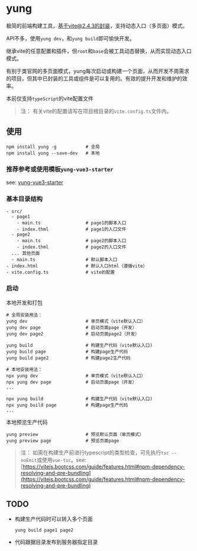 # yung
极简的前端构建工具，基于vite@2.4.3的封装，支持动态入口（多页面）模式。

API不多，使用`yung dev`，和`yung build`即可愉快开发。

继承vite的任意配置和插件，但`root`和`base`会被工具动态替换，从而实现动态入口模式。

有别于类官网的多页面模式，yung每次启动或构建一个页面，从而开发不周需求的项目，但其中已封装的工具或组件是可以复用的。有效的提升开发和维护的效率。

本前仅支持`typeScript`的vite配置文件

> 注： 有关vite的配置请写在项目根目录的`vite.config.ts`文件内。

## 使用

```
npm install yung -g           # 全局
npm install yung --save-dev   # 本地
```
### 推荐参考或使用模板`yung-vue3-starter`

see: [yung-vue3-starter](https://github.com/maYunLaoXi/yung-vue3-starter)
### 基本目录结构

```
- src/
  - page1
    - main.ts                 # page1的脚本入口
    - index.thml              # page1的入口文件
  - page2
    - main.ts                 # page2的脚本入口
    - index.thml              # page2的入口文件
  ... 其他页面
  - main.ts                   # 默认脚本入口
- index.html                  # 默认入口html（遵循vite）
- vite.config.ts              # vite的配置
```
### 启动

本地开发和打包

```
# 全局安装用法：
yung dev                      # 单页模式（vite默认入口）
yung dev page                 # 启动页面page（开发）
yung dev page2                # 启动页面page2（开发）

yung build                    # 构建生产代码（vite默认入口)
yung build page               # 构建page生产代码
yung build page2              # 构建page2生产代码

# 本地安装用法：
npx yung dev                  # 单页模式（vite默认入口）
npx yung dev page             # 启动页面page（开发）
...

npx yung build                # 构建生产代码（vite默认入口)
npx yung build page           # 构建page生产代码
...
```

本地预览生产代码
```
yung preview                  # 预览默认页面（单页模式）
yung preview page             # 预览页面page
```

> 注： 如需在构建生产前进行typescript的类型检查，可先执行`tsc --noEmit`或使用`vue-tsc`。see: [https://vitejs.bootcss.com/guide/features.html#npm-dependency-resolving-and-pre-bundling](https://vitejs.bootcss.com/guide/features.html#npm-dependency-resolving-and-pre-bundling)
## TODO

* 构建生产代码时可以转入多个页面
  ```
  yung build page1 page2
  ```
* 代码跟据目录发布到服务器指定目录